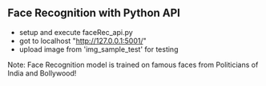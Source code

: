 ## Face Recognition with Python API

- setup and execute faceRec_api.py
- got to localhost "http://127.0.0.1:5001/"
- upload image from 'img_sample_test' for testing


Note: Face Recognition model is trained on famous faces from Politicians of India and Bollywood!
